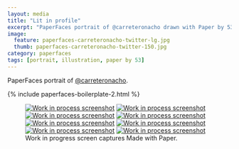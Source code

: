 ```yaml
---
layout: media
title: "Lit in profile"
excerpt: "PaperFaces portrait of @carreteronacho drawn with Paper by 53 on an iPad."
image: 
  feature: paperfaces-carreteronacho-twitter-lg.jpg
  thumb: paperfaces-carreteronacho-twitter-150.jpg
category: paperfaces
tags: [portrait, illustration, paper by 53]
---
```


PaperFaces portrait of [@carreteronacho](http://twitter.com/carreteronacho).

{% include paperfaces-boilerplate-2.html %}

<figure class="third">
	<a href="{{ site.url }}/images/paperfaces-carreteronacho-process-1-lg.jpg"><img src="{{ site.url }}/images/paperfaces-carreteronacho-process-1-600.jpg" alt="Work in process screenshot"></a>
	<a href="{{ site.url }}/images/paperfaces-carreteronacho-process-2-lg.jpg"><img src="{{ site.url }}/images/paperfaces-carreteronacho-process-2-600.jpg" alt="Work in process screenshot"></a>
	<a href="{{ site.url }}/images/paperfaces-carreteronacho-process-3-lg.jpg"><img src="{{ site.url }}/images/paperfaces-carreteronacho-process-3-600.jpg" alt="Work in process screenshot"></a>
	<a href="{{ site.url }}/images/paperfaces-carreteronacho-process-4-lg.jpg"><img src="{{ site.url }}/images/paperfaces-carreteronacho-process-4-600.jpg" alt="Work in process screenshot"></a>
	<a href="{{ site.url }}/images/paperfaces-carreteronacho-process-5-lg.jpg"><img src="{{ site.url }}/images/paperfaces-carreteronacho-process-5-600.jpg" alt="Work in process screenshot"></a>
	<a href="{{ site.url }}/images/paperfaces-carreteronacho-process-6-lg.jpg"><img src="{{ site.url }}/images/paperfaces-carreteronacho-process-6-600.jpg" alt="Work in process screenshot"></a>
	<a href="{{ site.url }}/images/paperfaces-carreteronacho-process-7-lg.jpg"><img src="{{ site.url }}/images/paperfaces-carreteronacho-process-7-600.jpg" alt="Work in process screenshot"></a>
	<a href="{{ site.url }}/images/paperfaces-carreteronacho-process-8-lg.jpg"><img src="{{ site.url }}/images/paperfaces-carreteronacho-process-8-600.jpg" alt="Work in process screenshot"></a>
	<figcaption>Work in progress screen captures Made with Paper.</figcaption>
</figure>